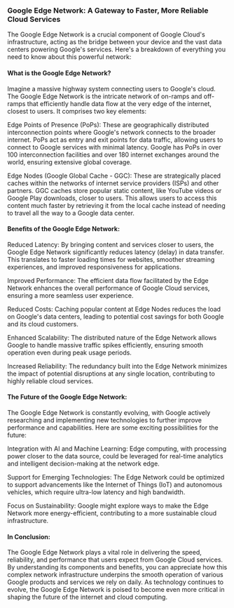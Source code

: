 ### Google Edge Network: A Gateway to Faster, More Reliable Cloud Services

The Google Edge Network is a crucial component of Google Cloud's infrastructure, acting as the bridge between your device and the vast data centers powering Google's services. Here's a breakdown of everything you need to know about this powerful network:

#### What is the Google Edge Network?

Imagine a massive highway system connecting users to Google's cloud. The Google Edge Network is the intricate network of on-ramps and off-ramps that efficiently handle data flow at the very edge of the internet, closest to users. It comprises two key elements:

Edge Points of Presence (PoPs): These are geographically distributed interconnection points where Google's network connects to the broader internet. PoPs act as entry and exit points for data traffic, allowing users to connect to Google services with minimal latency. Google has PoPs in over 100 interconnection facilities and over 180 internet exchanges around the world, ensuring extensive global coverage.

Edge Nodes (Google Global Cache - GGC): These are strategically placed caches within the networks of internet service providers (ISPs) and other partners. GGC caches store popular static content, like YouTube videos or Google Play downloads, closer to users. This allows users to access this content much faster by retrieving it from the local cache instead of needing to travel all the way to a Google data center.

#### Benefits of the Google Edge Network:

Reduced Latency: By bringing content and services closer to users, the Google Edge Network significantly reduces latency (delay) in data transfer. This translates to faster loading times for websites, smoother streaming experiences, and improved responsiveness for applications.

Improved Performance: The efficient data flow facilitated by the Edge Network enhances the overall performance of Google Cloud services, ensuring a more seamless user experience.

Reduced Costs: Caching popular content at Edge Nodes reduces the load on Google's data centers, leading to potential cost savings for both Google and its cloud customers.

Enhanced Scalability: The distributed nature of the Edge Network allows Google to handle massive traffic spikes efficiently, ensuring smooth operation even during peak usage periods.

Increased Reliability: The redundancy built into the Edge Network minimizes the impact of potential disruptions at any single location, contributing to highly reliable cloud services.

#### The Future of the Google Edge Network:

The Google Edge Network is constantly evolving, with Google actively researching and implementing new technologies to further improve performance and capabilities. Here are some exciting possibilities for the future:

Integration with AI and Machine Learning: Edge computing, with processing power closer to the data source, could be leveraged for real-time analytics and intelligent decision-making at the network edge.

Support for Emerging Technologies: The Edge Network could be optimized to support advancements like the Internet of Things (IoT) and autonomous vehicles, which require ultra-low latency and high bandwidth.

Focus on Sustainability: Google might explore ways to make the Edge Network more energy-efficient, contributing to a more sustainable cloud infrastructure.

#### In Conclusion:

The Google Edge Network plays a vital role in delivering the speed, reliability, and performance that users expect from Google Cloud services. By understanding its components and benefits, you can appreciate how this complex network infrastructure underpins the smooth operation of various Google products and services we rely on daily. As technology continues to evolve, the Google Edge Network is poised to become even more critical in shaping the future of the internet and cloud computing.
